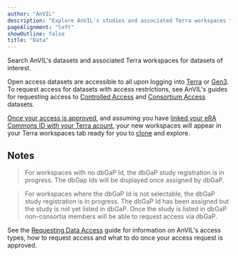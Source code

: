 ```yaml
---
author: "AnVIL"
description: "Explore AnVIL's studies and associated Terra workspaces to discover datasets of interest."
pageAlignment: "left"
showOutline: false
title: "Data"
---
```


Search AnVIL's datasets and associated Terra workspaces for datasets of interest.

Open access datasets are accessible to all upon logging into [Terra](https://anvil.terra.bio/#workspaces)  or [Gen3](https://gen3.theanvil.io). To request access for datasets with access restrictions, see AnVIL's guides for requesting access to [Controlled Access](/learn/accessing-data/requesting-data-access#accessing-controlled-access-data) and [Consortium Access](/learn/accessing-data/requesting-data-access#accessing-consortium-access-data) datasets.

[Once your access is approved](/learn/accessing-data/requesting-data-access#once-your-access-is-granted), and assuming you have [linked your eRA Commons ID with your Terra acount](https://support.terra.bio/hc/en-us/articles/360038086332-Linking-Terra-to-External-Servers), your new workspaces will appear in your Terra workspaces tab ready for you to [clone](https://support.terra.bio/hc/en-us/articles/360026130851-How-to-clone-a-workspace) and explore. 

<dashboard></dashboard>

## Notes

> For workspaces with no dbGaP Id, the dbGaP study registration is in progress. The dbGap Ids will be displayed once assigned by dbGaP. 

>For workspaces where the dbGaP Id is not selectable, the dbGaP study registration is in progress.  The dbGaP Id has been assigned but the study is not yet listed in dbGaP. Once the study is listed in dbGaP non-consortia members will be able to request access via dbGaP.

 See the [Requesting Data Access](/learn/accessing-data/requesting-data-access) guide for information on AnVIL's access types, how to request access and what to do once your access request is approved.
